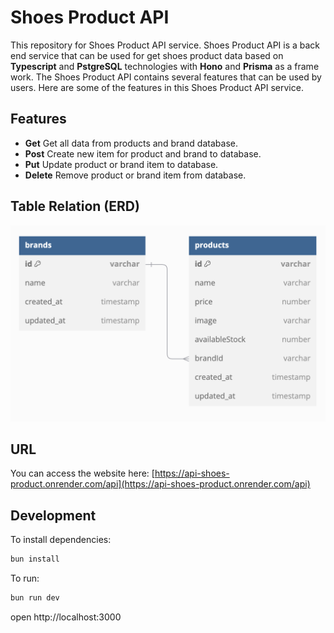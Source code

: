 # Shoes Product API

This repository for Shoes Product API service. Shoes Product API is a back end service that can be used for get shoes product data based on **Typescript** and **PstgreSQL** technologies with **Hono** and **Prisma** as a frame work. The Shoes Product API contains several features that can be used by users. Here are some of the features in this Shoes Product API service.

## Features

- **Get** Get all data from products and brand database.
- **Post** Create new item for product and brand to database.
- **Put** Update product or brand item to database.
- **Delete** Remove product or brand item from database.

## Table Relation (ERD)

![Table Relation](/table_relation.png)

## URL

You can access the website here:
[https://api-shoes-product.onrender.com/api](https://api-shoes-product.onrender.com/api)

## Development

To install dependencies:

```sh
bun install
```

To run:

```sh
bun run dev
```

open http://localhost:3000
